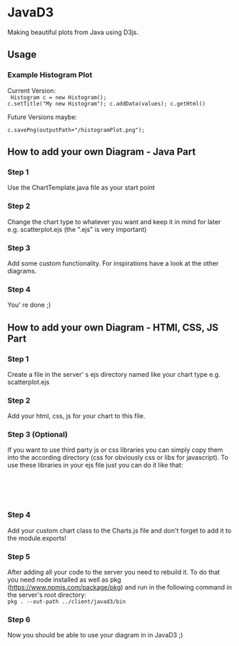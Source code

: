 # JavaD3
Making beautiful plots from Java using D3js.

## Usage

### Example Histogram Plot

Current Version:<br/>
<code>
Histogram c = new Histogram();
c.setTitle("My new Histogram");
c.addData(values);
c.getHtml()
</code>

Future Versions maybe:<br/>
<code>
c.savePng(outputPath+"/histogramPlot.png");
</code>


## How to add your own Diagram - Java Part

### Step 1
Use the ChartTemplate.java file as your start point

### Step 2
Change the chart type to whatever you want and keep it in mind for later e.g. scatterplot.ejs (the ".ejs" is very important)

### Step 3
Add some custom functionality. For inspirations have a look at the other diagrams.

### Step 4
You' re done ;)

## How to add your own Diagram - HTMl, CSS, JS Part

### Step 1
Create a file in the server' s ejs directory named like your chart type e.g. scatterplot.ejs

### Step 2
Add your html, css, js for your chart to this file.

### Step 3 (Optional)
If you want to use third party js or css libraries you can simply copy them into the according directory (css for obviously css or libs for javascript). To use these libraries in your ejs file just you can do it like that:

<code>
<script src="/libs/<your custom js library>.js"></script>

<link rel="stylesheet" type="text/css" href="/css/<your custom css file>.css" />
</code>

### Step 4
Add your custom chart class to the Charts.js file and don't forget to add it to the module.exports!

### Step 5
After adding all your code to the server you need to rebuild it. To do that you need node installed as well as pkg (https://www.npmjs.com/package/pkg) and run in the following command in the server's root directory:
<code>
pkg . --out-path ../client/javad3/bin
</code>

### Step 6
Now you should be able to use your diagram in in JavaD3 ;)